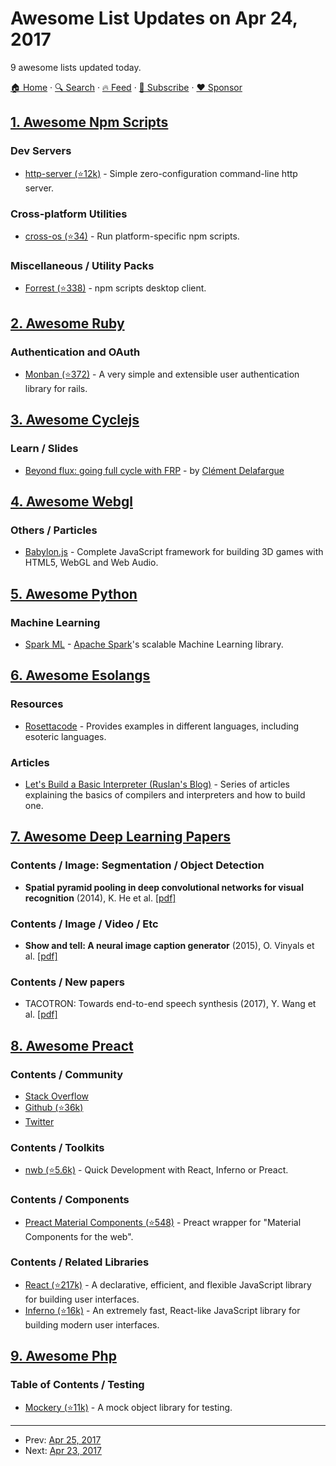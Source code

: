 # Awesome List Updates on Apr 24, 2017

9 awesome lists updated today.

[🏠 Home](/README.md) · [🔍 Search](https://www.trackawesomelist.com/search/) · [🔥 Feed](https://www.trackawesomelist.com/rss.xml) · [📮 Subscribe](https://trackawesomelist.us17.list-manage.com/subscribe?u=d2f0117aa829c83a63ec63c2f&id=36a103854c) · [❤️  Sponsor](https://github.com/sponsors/theowenyoung)



## [1. Awesome Npm Scripts](/content/RyanZim/awesome-npm-scripts/README.md)

### Dev Servers

*   [http-server (⭐12k)](https://github.com/indexzero/http-server) - Simple zero-configuration command-line http server.

### Cross-platform Utilities

*   [cross-os (⭐34)](https://github.com/milewski/cross-os) - Run platform-specific npm scripts.

### Miscellaneous / Utility Packs

*   [Forrest (⭐338)](https://github.com/stefanjudis/forrest) - npm scripts desktop client.

## [2. Awesome Ruby](/content/markets/awesome-ruby/README.md)

### Authentication and OAuth

*   [Monban (⭐372)](https://github.com/halogenandtoast/monban) - A very simple and extensible user authentication library for rails.

## [3. Awesome Cyclejs](/content/cyclejs-community/awesome-cyclejs/README.md)

### Learn / Slides

*   [Beyond flux: going full cycle with FRP](https://clementd-files.cellar.services.clever-cloud.com/blog/frp-full-cycle-ncrafts.html) - by [Clément Delafargue](http://clementd.cleverapps.io/)

## [4. Awesome Webgl](/content/sjfricke/awesome-webgl/README.md)

### Others / Particles

*   [Babylon.js](https://www.babylonjs.com/) - Complete JavaScript framework for building 3D games with HTML5, WebGL and Web Audio.

## [5. Awesome Python](/content/vinta/awesome-python/README.md)

### Machine Learning

*   [Spark ML](http://spark.apache.org/docs/latest/ml-guide.html) - [Apache Spark](http://spark.apache.org/)'s scalable Machine Learning library.

## [6. Awesome Esolangs](/content/angrykoala/awesome-esolangs/README.md)

### Resources

*   [Rosettacode](http://rosettacode.org/wiki/Rosetta_Code) - Provides examples in different languages, including esoteric languages.

### Articles

*   [Let's Build a Basic Interpreter (Ruslan's Blog)](https://ruslanspivak.com/lsbasi-part1) - Series of articles explaining the basics of compilers and interpreters and how to build one.

## [7. Awesome Deep Learning Papers](/content/terryum/awesome-deep-learning-papers/README.md)

### Contents / Image: Segmentation / Object Detection

*   **Spatial pyramid pooling in deep convolutional networks for visual recognition** (2014), K. He et al. [\[pdf\]](http://arxiv.org/pdf/1406.4729)

### Contents / Image / Video / Etc

*   **Show and tell: A neural image caption generator** (2015), O. Vinyals et al. [\[pdf\]](http://www.cv-foundation.org/openaccess/content_cvpr_2015/papers/Vinyals_Show_and_Tell_2015_CVPR_paper.pdf)

### Contents / New papers

*   TACOTRON: Towards end-to-end speech synthesis (2017), Y. Wang et al. [\[pdf\]](https://arxiv.org/pdf/1703.10135.pdf)

## [8. Awesome Preact](/content/preactjs/awesome-preact/README.md)

### Contents / Community

*   [Stack Overflow](https://stackoverflow.com/questions/tagged/preact)
*   [Github (⭐36k)](https://github.com/developit/preact)
*   [Twitter](https://twitter.com/preactjs)

### Contents / Toolkits

*   [nwb (⭐5.6k)](https://github.com/insin/nwb) - Quick Development with React, Inferno or Preact.

### Contents / Components

*   [Preact Material Components (⭐548)](https://github.com/prateekbh/preact-material-components) - Preact wrapper for "Material Components for the web".

### Contents / Related Libraries

*   [React (⭐217k)](https://github.com/facebook/react) - A declarative, efficient, and flexible JavaScript library for building user interfaces.
*   [Inferno (⭐16k)](https://github.com/infernojs/inferno) - An extremely fast, React-like JavaScript library for building modern user interfaces.

## [9. Awesome Php](/content/ziadoz/awesome-php/README.md)

### Table of Contents / Testing

*   [Mockery (⭐11k)](https://github.com/mockery/mockery) - A mock object library for testing.

---

- Prev: [Apr 25, 2017](/content/2017/04/25/README.md)
- Next: [Apr 23, 2017](/content/2017/04/23/README.md)